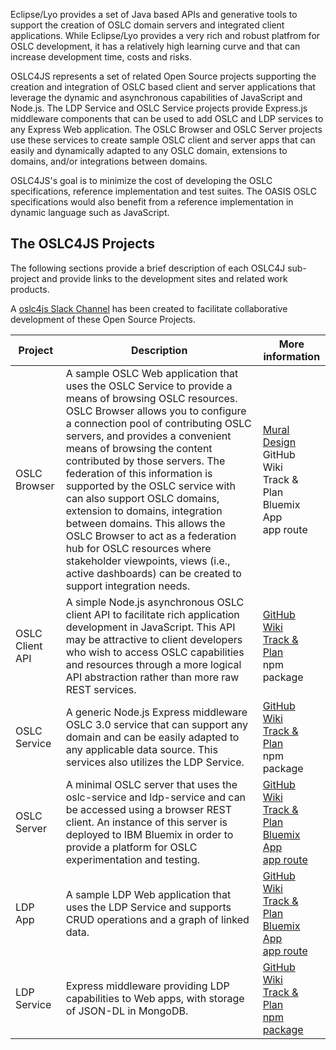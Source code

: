 Eclipse/Lyo provides a set of Java based APIs and generative tools to support the creation of OSLC domain servers and integrated client applications. While Eclipse/Lyo provides a very rich and robust platfrom for OSLC development, it has a relatively high learning curve and that can increase development time, costs and risks. 

OSLC4JS represents a set of related Open Source projects supporting the creation and integration of OSLC based client and server applications that leverage the dynamic and asynchronous capabilities of JavaScript and Node.js. The LDP Service and OSLC Service projects provide Express.js middleware components that can be used to add OSLC and LDP services to any Express Web application. The OSLC Browser and OSLC Server projects use these services to create sample OSLC client and server apps that can easily and dynamically adapted to any OSLC domain, extensions to domains, and/or integrations between domains. 

OSLC4JS's goal is to minimize the cost of developing the OSLC specifications, reference implementation and test suites. The OASIS OSLC specifications would also benefit from a reference implementation in dynamic language such as JavaScript. 

## The OSLC4JS Projects

The following sections provide a brief description of each OSLC4J sub-project and provide links to the development sites and related work products.

A [oslc4js Slack Channel](https://openintegrations.slack.com/archives/oslc4js) has been created to facilitate collaborative development of these Open Source Projects.

 Project | Description | More information   
 ------- | ----------- | ----------------
 OSLC Browser | A sample OSLC Web application that uses the OSLC Service to provide a means of browsing OSLC resources. OSLC Browser allows you to configure a connection pool of contributing OSLC servers, and provides a convenient means of browsing the content contributed by those servers. The federation of this information is supported by the OSLC service with can also support OSLC domains, extension to domains, integration between domains. This allows the OSLC Browser to act as a federation hub for OSLC resources where stakeholder viewpoints, views (i.e., active dashboards) can be created to support integration needs. | [Mural Design](https://app.mural.ly/t/ibm14/m/ibm14/1452806819730)<br>GitHub<br>Wiki<br>Track & Plan<br>Bluemix App<br>app route |
 OSLC Client API | A simple Node.js asynchronous OSLC client API to facilitate rich application development in JavaScript. This API may be attractive to client developers who wish to access OSLC capabilities and resources through a more logical API abstraction rather than more raw REST services. | [GitHub](https://github.com/OSLC/oslc-client)<br>[Wiki](https://github.com/OSLC/oslc-client/wiki)<br>[Track & Plan](https://hub.jazz.net/project/jamsden/oslc-client/track)<br>npm package 
OSLC Service | A generic Node.js Express middleware OSLC 3.0 service that can support any domain and can be easily adapted to any applicable data source. This services also utilizes the LDP Service. | [GitHub](https://github.com/OSLC/oslc-service)<br>[ Wiki](https://github.com/OSLC/oslc-service/wiki)<br>[Track & Plan](https://hub.jazz.net/project/jamsden/oslc-service/track)<br>npm package |
OSLC Server | A minimal OSLC server that uses the oslc-service and ldp-service and can be accessed using a browser REST client. An instance of this server is deployed to IBM Bluemix in order to provide a platform for OSLC experimentation and testing. | [GitHub](https://github.com/OSLC/oslc-server)<br>[Wiki](https://github.com/OSLC/oslc-server/wiki)<br>[Track & Plan](https://hub.jazz.net/project/jamsden/oslc-server/track)<br>[Bluemix App](https://console.ng.bluemix.net/?direct=classic/#/resources/appGuid=08af38ec-37f9-4138-9fb6-3775bb56f27e&orgGuid=c4aaef36-b968-446f-9e72-d26046d28c9a&spaceGuid=b07e4db6-9a60-4423-b233-873e6e443fd6)<br>[app route](http://oslc-server.mybluemix.net)
LDP App | A sample LDP Web application that uses the LDP Service and supports CRUD operations and a graph of linked data. | [GitHub](https://github.com/OSLC/ldp-app)<br>[Wiki](https://github.com/OSLC/ldp-app/wiki)<br>[Track & Plan](https://hub.jazz.net/project/jamsden/ldp-app/track)<br>[Bluemix App](https://console.ng.bluemix.net/?direct=classic/#/resources/appGuid=f9ff4bb4-2732-4e99-86e8-613fafe67d53&orgGuid=c4aaef36-b968-446f-9e72-d26046d28c9a&spaceGuid=b07e4db6-9a60-4423-b233-873e6e443fd6)<br>[app route](http://ldp-app.mybluemix.net/)
LDP Service | Express middleware providing LDP capabilities to Web apps, with storage of JSON-DL in MongoDB. | [GitHub](https://github.com/OSLC/ldp-service)<br>[Wiki](https://github.com/OSLC/ldp-service/wiki)<br>[Track & Plan](https://hub.jazz.net/project/jamsden/ldp-service/track)<br>[npm package](https://www.npmjs.com/package/ldp-service)



